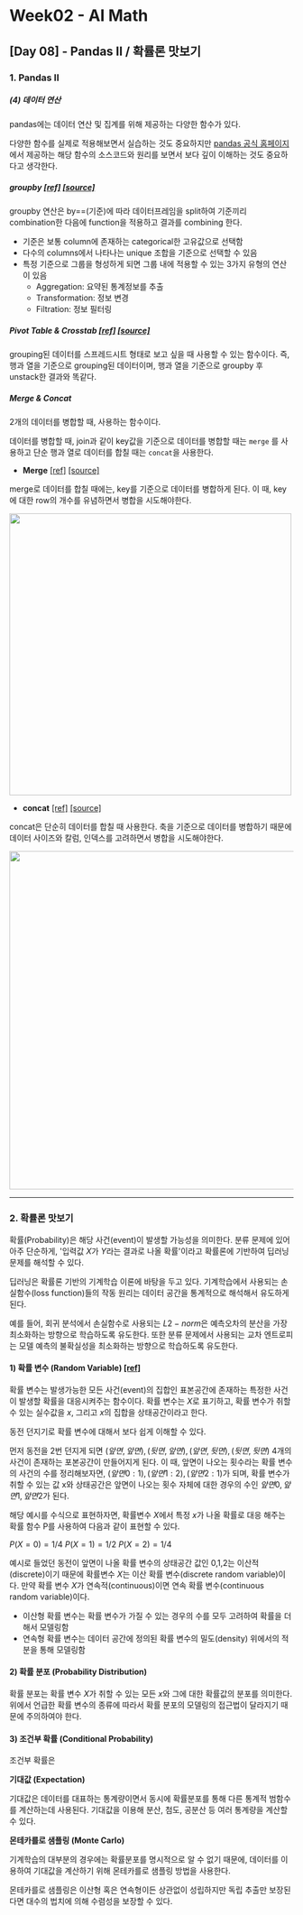 # Week02 - AI Math

## [Day 08] - Pandas II / 확률론 맛보기

### 1. Pandas II

##### (4) 데이터 연산

pandas에는 데이터 연산 및 집계를 위해 제공하는 다양한 함수가 있다.

다양한 함수를 실제로 적용해보면서 실습하는 것도 중요하지만 [pandas 공식 홈페이지](https://pandas.pydata.org/pandas-docs/stable/index.html)에서 제공하는 해당 함수의 소스코드와 원리를 보면서 보다 깊이 이해하는 것도 중요하다고 생각한다.

##### groupby [[ref]](https://pandas.pydata.org/pandas-docs/stable/reference/api/pandas.DataFrame.groupby.html)  [[source]](https://github.com/pandas-dev/pandas/blob/v1.2.1/pandas/core/frame.py#L6600-L6725)

groupby 연산은 by==(기준)에 따라 데이터프레임을 split하여 기준끼리 combination한 다음에 function을 적용하고 결과를 combining 한다.

  - 기준은 보통 column에 존재하는 categorical한 고유값으로 선택함
  - 다수의 columns에서 나타나는 unique 조합을 기준으로 선택할 수 있음
  - 특정 기준으로 그룹을 형성하게 되면 그룹 내에 적용할 수 있는 3가지 유형의 연산이 있음
    - Aggregation: 요약된 통계정보를 추출
    - Transformation: 정보 변경
    - Filtration: 정보 필터링

##### Pivot Table & Crosstab [[ref]](https://pandas.pydata.org/pandas-docs/stable/reference/api/pandas.pivot_table.html?highlight=pivot%20table#pandas.pivot_table)  [[source]](https://github.com/pandas-dev/pandas/blob/v1.2.1/pandas/core/reshape/pivot.py#L37-L200)

grouping된 데이터를 스프레드시트 형태로 보고 싶을 때 사용할 수 있는 함수이다. 즉, 행과 열을 기준으로 grouping된 데이터이며, 행과 열을 기준으로 groupby 후 unstack한 결과와 똑같다.

##### Merge & Concat

2개의 데이터를 병합할 때, 사용하는 함수이다.

데이터를 병합할 때, join과 같이 key값을 기준으로 데이터를 병합할 때는 `merge` 를 사용하고 단순 행과 열로 데이터를 합칠 때는 `concat`을 사용한다.

  - **Merge** [[ref]](https://pandas.pydata.org/pandas-docs/stable/reference/api/pandas.merge.html?highlight=merge#pandas.merge)    [[source]](https://github.com/pandas-dev/pandas/blob/v1.2.1/pandas/core/reshape/merge.py#L57-L89)

merge로 데이터를 합칠 때에는, key를 기준으로 데이터를 병합하게 된다. 이 때, key에 대한 row의 개수를 유념하면서 병합을 시도해야한다. 

<image src = https://user-images.githubusercontent.com/48677363/106106490-f5aaf380-6188-11eb-9044-2ab13b19fb4e.png width = 500>


  - **concat** [[ref]](https://pandas.pydata.org/pandas-docs/stable/reference/api/pandas.concat.html?highlight=concat)    [[source]](https://github.com/pandas-dev/pandas/blob/v1.2.1/pandas/core/reshape/concat.py#L82-L298)

concat은 단순히 데이터를 합칠 때 사용한다. 축을 기준으로 데이터를 병합하기 때문에 데이터 사이즈와 칼럼, 인덱스를 고려하면서 병합을 시도해야한다.

<image src = https://user-images.githubusercontent.com/48677363/106113740-27748800-6192-11eb-9122-b57585dd9e7f.png width = 600>


-----------

### 2. 확률론 맛보기

확률(Probability)은 해당 사건(event)이 발생할 가능성을 의미한다. 분류 문제에 있어 아주 단순하게, '입력값 $X$가 $Y$라는 결과로 나올 확률'이라고 확률론에 기반하여 딥러닝 문제를 해석할 수 있다.

딥러닝은 확률론 기반의 기계학습 이론에 바탕을 두고 있다. 기계학습에서 사용되는 손실함수(loss function)들의 작동 원리는 데이터 공간을 통계적으로 해석해서 유도하게 된다.

예를 들어, 회귀 분석에서 손실함수로 사용되는 $L2-norm$은 예측오차의 분산을 가장 최소화하는 방향으로 학습하도록 유도한다. 또한 분류 문제에서 사용되는 교차 엔트로피는 모델 예측의 불확실성을 최소화하는 방향으로 학습하도록 유도한다.



#### 1) 확률 변수 (Random Variable) [[ref]](https://devkihyun.github.io/study/Machine-learining-and-Probability/)

확률 변수는 발생가능한 모든 사건(event)의 집합인 표본공간에 존재하는 특정한 사건이 발생할 확률을 대응시켜주는 함수이다.
확률 변수는 $X$로 표기하고, 확률 변수가 취할 수 있는 실수값을 $x$, 그리고 $x$의 집합을 상태공간이라고 한다.

동전 던지기로 확률 변수에 대해서 보다 쉽게 이해할 수 있다.

먼저 동전을 2번 던지게 되면 ${(앞면, 앞면), (뒷면, 앞면), (앞면, 뒷면), (뒷면, 뒷면)}$ 4개의 사건이 존재하는 포본공간이 만들어지게 된다. 이 때, 앞면이 나오는 횟수라는 확률 변수의 사건의 수를 정리해보자면, ${(앞면 0 : 1), (앞면 1 : 2), (앞면 2 : 1)}$가 되며, 확률 변수가 취할 수 있는 값 x와 상태공간은 앞면이 나오는 횟수 자체에 대한 경우의 수인 ${앞면 0, 앞면 1, 앞면 2}$가 된다.

해당 예시를 수식으로 표현하자면, 확률변수 $X$에서 특정 $x$가 나올 확률로 대응 해주는 확률 함수 P를 사용하여 다음과 같이 표현할 수 있다.

$P(X=0)=1/4$
$P(X=1)=1/2$
$P(X=2)=1/4$

예시로 들었던 동전이 앞면이 나올 확률 변수의 상태공간 값인 0,1,2는 이산적(discrete)이기 때문에 확률변수 $X$는 이산 확률 변수(discrete random variable)이다. 만약 확률 변수 $X$가 연속적(continuous)이면 연속 확률 변수(continuous random variable)이다.

  - 이산형 확률 변수는 확률 변수가 가질 수 있는 경우의 수를 모두 고려하여 확률을 더해서 모델링함
  - 연속형 확률 변수는 데이터 공간에 정의된 확률 변수의 밀도(density) 위에서의 적분을 통해 모델링함

#### 2) 확률 분포 (Probability Distribution)

확률 분포는 확률 변수 $X$가 취할 수 있는 모든 $x$와 그에 대한 확률값의 분포를 의미한다. 위에서 언급한 확률 변수의 종류에 따라서 확률 분포의 모델링의 접근법이 달라지기 때문에 주의하여야 한다. 



#### 3) 조건부 확률 (Conditional Probability)

조건부 확률은 


**기대값 (Expectation)**

기대값은 데이터를 대표하는 통계량이면서 동시에 확률분포를 통해 다른 통계적 범함수를 계산하는데 사용된다. 기대값을 이용해 분산, 첨도, 공분산 등 여러 통계량을 계산할 수 있다.


**몬테카를로 샘플링 (Monte Carlo)**

기계학습의 대부분의 경우에는 확률분포를 명시적으로 알 수 없기 때문에, 데이터를 이용하여 기대값을 계산하기 위해 몬테카를로 샘플링 방법을 사용한다.

몬테카를로 샘플링은 이산형 혹은 연속형이든 상관없이 성립하지만 독립 추출만 보장된다면 대수의 법치에 의해 수렴성을 보장할 수 있다.

